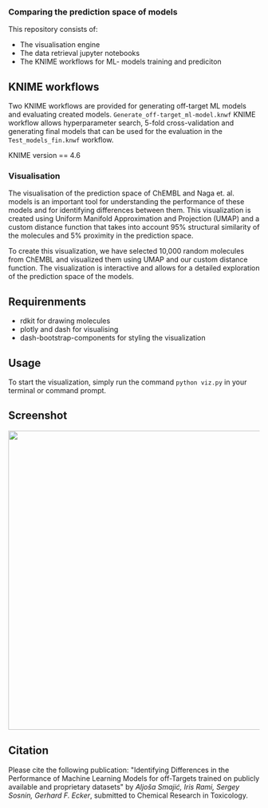 ### Comparing the prediction space of models
This repository consists of: 
* The visualisation engine 
* The data retrieval jupyter notebooks
* The KNIME workflows for ML- models training and prediciton

## KNIME workflows 
Two KNIME workflows are provided for generating off-target ML models and evaluating created models. `Generate_off-target_ml-model.knwf` KNIME workflow allows hyperparameter search, 5-fold cross-validation and generating final models that can be used for the evaluation in the `Test_models_fin.knwf` workflow. 

KNIME version == 4.6

### Visualisation 
The visualisation of the prediction space of ChEMBL and Naga et. al. models is an important tool for understanding the performance of these models and for identifying differences between them. This visualization is created using Uniform Manifold Approximation and Projection (UMAP) and a custom distance function that takes into account 95% structural similarity of the molecules and 5% proximity in the prediction space.

To create this visualization, we have selected 10,000 random molecules from ChEMBL and visualized them using UMAP and our custom distance function. The visualization is interactive and allows for a detailed exploration of the prediction space of the models.

## Requirenments 
* rdkit for drawing molecules
* plotly and dash for visualising 
* dash-bootstrap-components for styling the visualization

## Usage
To start the visualization, simply run the command `python viz.py` in your terminal or command prompt.

## Screenshot
<img src="https://user-images.githubusercontent.com/4963384/218079020-95279428-1c50-4e71-952b-d295ac75b508.png" width="600">


## Citation 
Please cite the following publication:
"Identifying Differences in the Performance of Machine Learning Models for off-Targets trained on publicly available and proprietary datasets" by *Aljoša Smajić, Iris Rami, Sergey Sosnin, Gerhard F. Ecker*, submitted to Chemical Research in Toxicology.

